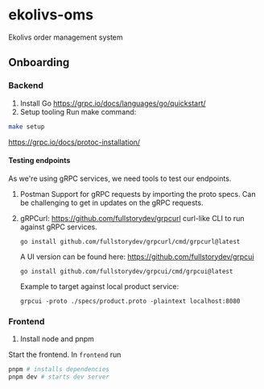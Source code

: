 # ekolivs-oms

Ekolivs order management system

## Onboarding

### Backend

1. Install Go
  https://grpc.io/docs/languages/go/quickstart/
2. Setup tooling
  Run make command:

  ```bash
  make setup
  ```
  
  https://grpc.io/docs/protoc-installation/

#### Testing endpoints

As we're using gRPC services, we need tools to test our endpoints.

1. Postman
   Support for gRPC requests by importing the proto specs. Can be challenging to get in updates on the gRPC requests.
2. gRPCurl: https://github.com/fullstorydev/grpcurl
   curl-like CLI to run against gRPC services.

   `go install github.com/fullstorydev/grpcurl/cmd/grpcurl@latest`

   A UI version can be found here: https://github.com/fullstorydev/grpcui

   `go install github.com/fullstorydev/grpcui/cmd/grpcui@latest`

   Example to target against local product service:

    ```
    grpcui -proto ./specs/product.proto -plaintext localhost:8080
    ```


### Frontend

1. Install node and pnpm

Start the frontend. In `frontend` run

```bash
pnpm # installs dependencies
pnpm dev # starts dev server
```